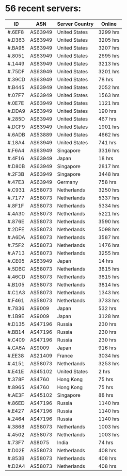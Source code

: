 # 56 recent servers:

| ID | ASN | Server Country | Online |
| ------ | ------ | ------ | ------ |
| #.6EF8 | AS63949 | United States | 3299 hrs |
| #.D363 | AS63949 | United States | 3205 hrs |
| #.BA95 | AS63949 | United States | 3207 hrs |
| #.8051 | AS63949 | United States | 2695 hrs |
| #.1449 | AS63949 | United States | 3213 hrs |
| #.75DF | AS63949 | United States | 3201 hrs |
| #.39CD | AS63949 | United States | 78 hrs |
| #.B445 | AS63949 | United States | 2052 hrs |
| #.07F7 | AS63949 | United States | 1563 hrs |
| #.0E7E | AS63949 | United States | 1121 hrs |
| #.DDA9 | AS63949 | United States | 190 hrs |
| #.285D | AS63949 | United States | 467 hrs |
| #.DCF9 | AS63949 | United States | 1901 hrs |
| #.6ADB | AS53889 | United States | 4662 hrs |
| #.18A4 | AS63949 | United States | 741 hrs |
| #.F6A4 | AS63949 | Singapore | 3316 hrs |
| #.4F16 | AS63949 | Japan | 18 hrs |
| #.D80B | AS63949 | Singapore | 2817 hrs |
| #.2F3B | AS63949 | Singapore | 3448 hrs |
| #.47E3 | AS63949 | Germany | 758 hrs |
| #.C931 | AS58073 | Netherlands | 3250 hrs |
| #.7177 | AS58073 | Netherlands | 5337 hrs |
| #.8F1F | AS58073 | Netherlands | 5334 hrs |
| #.4A30 | AS58073 | Netherlands | 5221 hrs |
| #.876E | AS58073 | Netherlands | 3590 hrs |
| #.2DFE | AS58073 | Netherlands | 5098 hrs |
| #.A6DA | AS58073 | Netherlands | 3587 hrs |
| #.75F2 | AS58073 | Netherlands | 1476 hrs |
| #.A713 | AS58073 | Netherlands | 3255 hrs |
| #.CE05 | AS63949 | Japan | 14 hrs |
| #.5DBC | AS58073 | Netherlands | 3815 hrs |
| #.46CD | AS58073 | Netherlands | 3815 hrs |
| #.B105 | AS58073 | Netherlands | 3814 hrs |
| #.C1A3 | AS58073 | Netherlands | 1343 hrs |
| #.F461 | AS58073 | Netherlands | 3733 hrs |
| #.7836 | AS9009 | Japan | 532 hrs |
| #.1B9E | AS9009 | Japan | 3128 hrs |
| #.D135 | AS47196 | Russia | 230 hrs |
| #.BB14 | AS47196 | Russia | 230 hrs |
| #.C409 | AS47196 | Russia | 230 hrs |
| #.CA6A | AS9009 | Japan | 916 hrs |
| #.EE38 | AS21409 | France | 3034 hrs |
| #.4151 | AS58073 | Netherlands | 3253 hrs |
| #.E41E | AS45102 | United States | 2 hrs |
| #.378F | AS4760 | Hong Kong | 75 hrs |
| #.8965 | AS4760 | Hong Kong | 75 hrs |
| #.AE3F | AS45102 | Singapore | 88 hrs |
| #.86ED | AS47196 | Russia | 1140 hrs |
| #.E427 | AS47196 | Russia | 1140 hrs |
| #.2464 | AS47196 | Russia | 1140 hrs |
| #.3868 | AS58073 | Netherlands | 1003 hrs |
| #.4502 | AS58073 | Netherlands | 1003 hrs |
| #.73F7 | AS8075 | India | 74 hrs |
| #.D02E | AS58073 | Netherlands | 408 hrs |
| #.853B | AS58073 | Netherlands | 408 hrs |
| #.D2A4 | AS58073 | Netherlands | 408 hrs |

